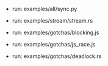 - run: examples/all/sync.py

- run: examples/stream/stream.rs

- run: examples/gotchas/blocking.js

- run: examples/gotchas/js_race.js

- run: examples/gotchas/deadlock.rs
